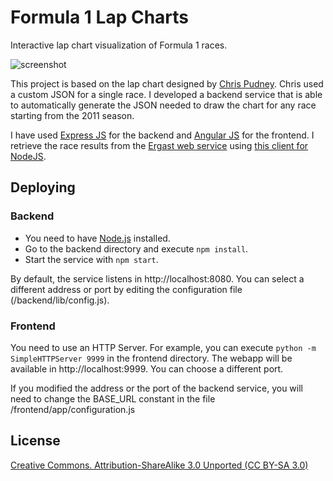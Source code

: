 # Formula 1 Lap Charts

Interactive lap chart visualization of Formula 1 races.

![screenshot](https://github.com/davidor/formula1-lap-charts/blob/master/screenshot.jpg?raw=true "screenshot")

This project is based on the lap chart designed by [Chris Pudney](http://www.vislives.com/2012/03/d3-lap-charts.html).
Chris used a custom JSON for a single race. I developed a backend service that is able to automatically generate the
JSON needed to draw the chart for any race starting from the 2011 season.

I have used [Express JS](http://expressjs.com/) for the backend and [Angular JS](https://angularjs.org/)
for the frontend.
I retrieve the race results from the [Ergast web service](http://ergast.com/mrd/)
using [this client for NodeJS](https://github.com/davidor/ergast-client-nodejs).

## Deploying

### Backend
* You need to have [Node.js](http://nodejs.org/) installed.
* Go to the backend directory and execute `npm install`.
* Start the service with `npm start`.

By default, the service listens in http://localhost:8080. You can select a different address or port by editing
the configuration file (/backend/lib/config.js).

### Frontend
You need to use an HTTP Server. For example, you can execute `python -m SimpleHTTPServer 9999` in the frontend directory.
The webapp will be available in http://localhost:9999. You can choose a different port.

If you modified the address or the port of the backend service, you will need to change the BASE_URL constant in the
file /frontend/app/configuration.js

## License
[Creative Commons. Attribution-ShareAlike 3.0 Unported (CC BY-SA 3.0)](http://creativecommons.org/licenses/by-sa/3.0/)
